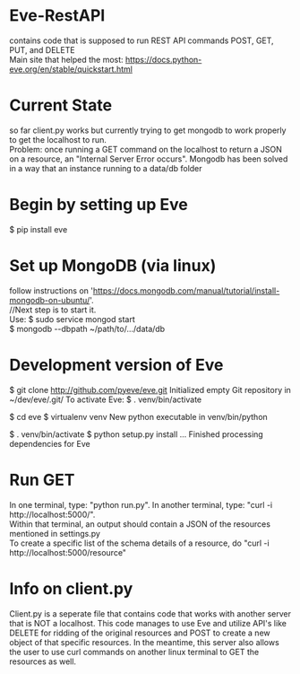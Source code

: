 # Eve-RestAPI
contains code that is supposed to run REST API commands POST, GET, PUT, and DELETE
<br>Main site that helped the most: https://docs.python-eve.org/en/stable/quickstart.html

# Current State
so far client.py works but currently trying to get mongodb to work properly to get the localhost to run. 
<br>Problem: once running a GET command on the localhost to return a JSON on a resource, an "Internal Server Error occurs".
Mongodb has been solved in a way that an instance running to a data/db folder
<br>
# Begin by setting up Eve
$ pip install eve

# Set up MongoDB (via linux)
follow instructions on 'https://docs.mongodb.com/manual/tutorial/install-mongodb-on-ubuntu/'.
<br> //Next step is to start it. <br> Use: $ sudo service mongod start 
<br> $ mongodb --dbpath ~/path/to/.../data/db    

# Development version of Eve
$ git clone http://github.com/pyeve/eve.git
Initialized empty Git repository in ~/dev/eve/.git/
To activate Eve:
$ . venv/bin/activate

$ cd eve
$ virtualenv venv
New python executable in venv/bin/python

$ . venv/bin/activate
$ python setup.py install
...
Finished processing dependencies for Eve

# Run GET
In one terminal, type: "python run.py".
In another terminal, type: "curl -i http://localhost:5000/". 
<br>Within that terminal, an output should contain a JSON of the resources mentioned in settings.py
<br>To create a specific list of the schema details of a resource, do "curl -i http://localhost:5000/resource"

# Info on client.py
Client.py is a seperate file that contains code that works with another server that is NOT a localhost.  This code manages to
use Eve and utilize API's like DELETE for ridding of the original resources and POST to create a new object of that specific resources. In the meantime, this server also allows the user to use curl commands on another linux terminal to GET the resources as well.
